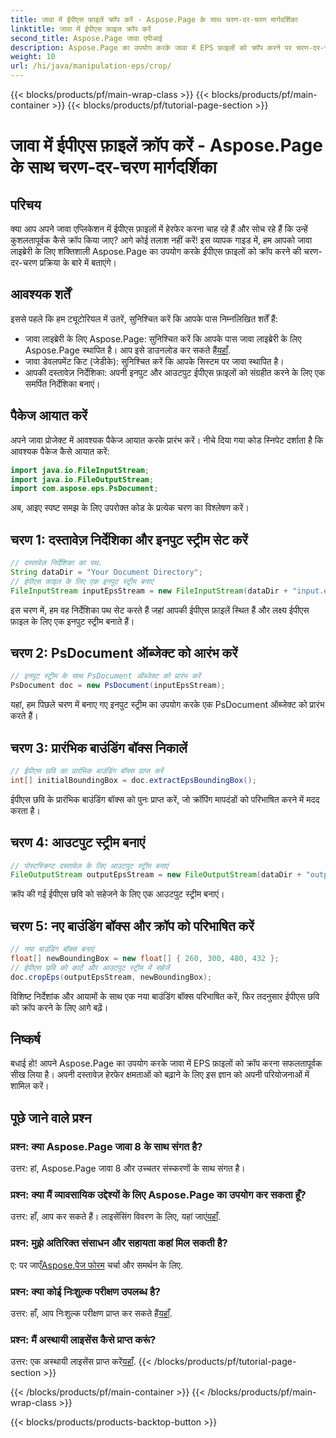 ```yaml
---
title: जावा में ईपीएस फ़ाइलें क्रॉप करें - Aspose.Page के साथ चरण-दर-चरण मार्गदर्शिका
linktitle: जावा में ईपीएस फ़ाइल क्रॉप करें
second_title: Aspose.Page जावा एपीआई
description: Aspose.Page का उपयोग करके जावा में EPS फ़ाइलों को क्रॉप करने पर चरण-दर-चरण मार्गदर्शिका देखें। अपने दस्तावेज़ हेरफेर कौशल को सहजता से बढ़ाएं।
weight: 10
url: /hi/java/manipulation-eps/crop/
---
```


{{< blocks/products/pf/main-wrap-class >}}
{{< blocks/products/pf/main-container >}}
{{< blocks/products/pf/tutorial-page-section >}}

# जावा में ईपीएस फ़ाइलें क्रॉप करें - Aspose.Page के साथ चरण-दर-चरण मार्गदर्शिका

## परिचय
क्या आप अपने जावा एप्लिकेशन में ईपीएस फ़ाइलों में हेरफेर करना चाह रहे हैं और सोच रहे हैं कि उन्हें कुशलतापूर्वक कैसे क्रॉप किया जाए? आगे कोई तलाश नहीं करें! इस व्यापक गाइड में, हम आपको जावा लाइब्रेरी के लिए शक्तिशाली Aspose.Page का उपयोग करके ईपीएस फ़ाइलों को क्रॉप करने की चरण-दर-चरण प्रक्रिया के बारे में बताएंगे।
## आवश्यक शर्तें
इससे पहले कि हम ट्यूटोरियल में उतरें, सुनिश्चित करें कि आपके पास निम्नलिखित शर्तें हैं:
-  जावा लाइब्रेरी के लिए Aspose.Page: सुनिश्चित करें कि आपके पास जावा लाइब्रेरी के लिए Aspose.Page स्थापित है। आप इसे डाउनलोड कर सकते हैं[यहाँ](https://releases.aspose.com/page/java/).
- जावा डेवलपमेंट किट (जेडीके): सुनिश्चित करें कि आपके सिस्टम पर जावा स्थापित है।
- आपकी दस्तावेज़ निर्देशिका: अपनी इनपुट और आउटपुट ईपीएस फ़ाइलों को संग्रहीत करने के लिए एक समर्पित निर्देशिका बनाएं।
## पैकेज आयात करें
अपने जावा प्रोजेक्ट में आवश्यक पैकेज आयात करके प्रारंभ करें। नीचे दिया गया कोड स्निपेट दर्शाता है कि आवश्यक पैकेज कैसे आयात करें:
```java
import java.io.FileInputStream;
import java.io.FileOutputStream;
import com.aspose.eps.PsDocument;
```
अब, आइए स्पष्ट समझ के लिए उपरोक्त कोड के प्रत्येक चरण का विश्लेषण करें।
## चरण 1: दस्तावेज़ निर्देशिका और इनपुट स्ट्रीम सेट करें
```java
// दस्तावेज़ निर्देशिका का पथ.
String dataDir = "Your Document Directory";
// ईपीएस फ़ाइल के लिए एक इनपुट स्ट्रीम बनाएं
FileInputStream inputEpsStream = new FileInputStream(dataDir + "input.eps");
```
इस चरण में, हम वह निर्देशिका पथ सेट करते हैं जहां आपकी ईपीएस फ़ाइलें स्थित हैं और लक्ष्य ईपीएस फ़ाइल के लिए एक इनपुट स्ट्रीम बनाते हैं।
## चरण 2: PsDocument ऑब्जेक्ट को आरंभ करें
```java
// इनपुट स्ट्रीम के साथ PsDocument ऑब्जेक्ट को प्रारंभ करें
PsDocument doc = new PsDocument(inputEpsStream);
```
यहां, हम पिछले चरण में बनाए गए इनपुट स्ट्रीम का उपयोग करके एक PsDocument ऑब्जेक्ट को प्रारंभ करते हैं।
## चरण 3: प्रारंभिक बाउंडिंग बॉक्स निकालें
```java
// ईपीएस छवि का प्रारंभिक बाउंडिंग बॉक्स प्राप्त करें
int[] initialBoundingBox = doc.extractEpsBoundingBox();
```
ईपीएस छवि के प्रारंभिक बाउंडिंग बॉक्स को पुनः प्राप्त करें, जो क्रॉपिंग मापदंडों को परिभाषित करने में मदद करता है।
## चरण 4: आउटपुट स्ट्रीम बनाएं
```java
// पोस्टस्क्रिप्ट दस्तावेज़ के लिए आउटपुट स्ट्रीम बनाएं
FileOutputStream outputEpsStream = new FileOutputStream(dataDir + "output_crop.eps");
```
क्रॉप की गई ईपीएस छवि को सहेजने के लिए एक आउटपुट स्ट्रीम बनाएं।
## चरण 5: नए बाउंडिंग बॉक्स और क्रॉप को परिभाषित करें
```java
// नया बाउंडिंग बॉक्स बनाएं
float[] newBoundingBox = new float[] { 260, 300, 480, 432 };
// ईपीएस छवि को काटें और आउटपुट स्ट्रीम में सहेजें
doc.cropEps(outputEpsStream, newBoundingBox);
```
विशिष्ट निर्देशांक और आयामों के साथ एक नया बाउंडिंग बॉक्स परिभाषित करें, फिर तदनुसार ईपीएस छवि को क्रॉप करने के लिए आगे बढ़ें।
## निष्कर्ष
बधाई हो! आपने Aspose.Page का उपयोग करके जावा में EPS फ़ाइलों को क्रॉप करना सफलतापूर्वक सीख लिया है। अपनी दस्तावेज़ हेरफेर क्षमताओं को बढ़ाने के लिए इस ज्ञान को अपनी परियोजनाओं में शामिल करें।
## पूछे जाने वाले प्रश्न
### प्रश्न: क्या Aspose.Page जावा 8 के साथ संगत है?
उत्तर: हां, Aspose.Page जावा 8 और उच्चतर संस्करणों के साथ संगत है।
### प्रश्न: क्या मैं व्यावसायिक उद्देश्यों के लिए Aspose.Page का उपयोग कर सकता हूँ?
 उत्तर: हाँ, आप कर सकते हैं। लाइसेंसिंग विवरण के लिए, यहां जाएं[यहाँ](https://purchase.aspose.com/buy).
### प्रश्न: मुझे अतिरिक्त संसाधन और सहायता कहां मिल सकती है?
 ए: पर जाएँ[Aspose.पेज फोरम](https://forum.aspose.com/c/page/39) चर्चा और समर्थन के लिए.
### प्रश्न: क्या कोई निःशुल्क परीक्षण उपलब्ध है?
 उत्तर: हाँ, आप निःशुल्क परीक्षण प्राप्त कर सकते हैं[यहाँ](https://releases.aspose.com/).
### प्रश्न: मैं अस्थायी लाइसेंस कैसे प्राप्त करूं?
 उत्तर: एक अस्थायी लाइसेंस प्राप्त करें[यहाँ](https://purchase.aspose.com/temporary-license/).
{{< /blocks/products/pf/tutorial-page-section >}}

{{< /blocks/products/pf/main-container >}}
{{< /blocks/products/pf/main-wrap-class >}}

{{< blocks/products/products-backtop-button >}}
